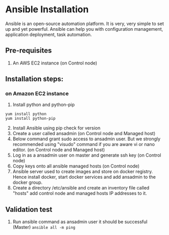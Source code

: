 # Ansible Installation
Ansible is an open-source automation platform. It is very, very simple to set up and yet powerful. Ansible can help you with configuration management, application deployment, task automation.

## Pre-requisites

1. An AWS EC2 instance (on Control node)

## Installation steps:

### on Amazon EC2 instance

1. Install python and python-pip

```
yum install python
yum install python-pip
```
2. Install Ansible using pip check for version
3. Create a user called ansadmin (on Control node and Managed host)
4. Below command grant sudo access to ansadmin user. But we strongly recommended using "visudo" command if you are aware vi or nano editor. (on Control node and Managed host)
5. Log in as a ansadmin user on master and generate ssh key (on Control node)
6. Copy keys onto all ansible managed hosts (on Control node)
7. Ansible server used to create images and store on docker registry. Hence install docker, start docker services and add ansadmin to the docker group.
8. Create a directory /etc/ansible and create an inventory file called "hosts" add control node and managed hosts IP addresses to it.
## Validation test
1. Run ansible command as ansadmin user it should be successful (Master)
```ansible all -m ping```
